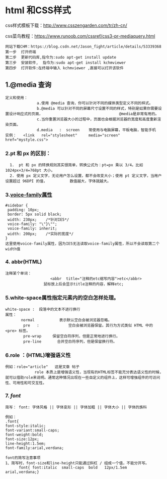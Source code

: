 # html 和CSS样式

css样式模板下载：http://www.csszengarden.com/tr/zh-cn/

css菜鸟教程：https://www.runoob.com/cssref/css3-pr-mediaquery.html

```
网站下载CHM：https://blog.csdn.net/Jason_fight/article/details/53339368
第一步  打开终端
第二步  更新代码库,指令为:sudo apt-get install update
第三步  安装软件,  指令为:sudo apt-get install kchmviewer
第四步  打开软件:在终端中输入 kchmviewer ,直接可以打开该软件
```



## 1.@media 查询

```
定义和使用： 
              a.使用 @media 查询，你可以针对不同的媒体类型定义不同的样式。
              b.@media 可以针对不同的屏幕尺寸设置不同的样式，特别是如果你需要设置设计响应式的页面，                                  @media是非常有用的。
              c.当你重置浏览器大小的过程中，页面也会根据浏览器的宽度和高度重新渲染页面。
              d.media   :  screen    常使用与电脑屏幕，平板电脑，智能手机            
实例：   <link   rel="stylesheet"     media="screen"    href="mystyle.css">       
```

###  2.pt 和 px 的区别：

```
  1.  pt 和 px 的转换规则其实很简单，转换公式为：pt=px 乘以 3/4。比如 1024px×3/4=768pt 大小。
  2. 使用 px 定义文字，无论用户怎么设置，都不会改变大小；使用 pt 定义文字，当用户设置超过 96DPI 的值，          数值越大，字体就越大。
```

### 3.[voice-family属性](https://www.cnblogs.com/nodot/articles/1872211.html)

```
#sidebar {
 padding: 10px;
 border: 5px solid black;
 width: 230px;    /*针对IE5*/
 voice-family: "\"}\"";
 voice-family: inherit;
 width: 200px;    /*实际的宽度*/
}  
这里使用voice-family属性，因为IE5无法读取voice-family属性，所以不会读取第二个width值
```

### 4. abbr(HTML)

```
注释某个单词：
                    <abbr  title="注释的etc缩写内容">etc</abbr>
                 鼠标放上后会显示title注释的内容，解释etc;
```

### 5.white-space属性指定元素内的空白怎样处理。

```
white-space :  段落中的文本不进行换行  
属性：
       normal           表示默认空白会被浏览器忽略。
		pre   :             空白会被浏览器保留。其行为方式类似 HTML 中的 <pre> 标签。
		pre-wrap     保留空白符序列，但是正常地进行换行。
		pre-line       合并空白符序列，但是保留换行符。
```

### 6.role ：(HTML)增强语义性

```
例如：role="article"   这是文章 帖子
             role 本质上是增强语义性，当现有的HTML标签不能充分表达语义性的时候，就可以借助role来说明。通常这种情况出现在一些自定义的组件上，这样可增强组件的可访问性、可用性和可交互性。
```

### 7. *font*

```
简写： font: 字体风格 || 字体变形 || 字体加粗 || 字体大小 || 字体的族科
```

```
例如：
.font{
font-style:italic;
font-variant:small-caps;
font-weight:bold;
font-size:12px;
line-height:1.5em;
font-family:arial,verdana;

font的简写注意事项
1、简写时，font-size和line-height只能通过斜杠 / 组成一个值，不能分开写。
      font{ font:italic  small-caps  bold   12px/1.5em    arial,verdana;}
```




